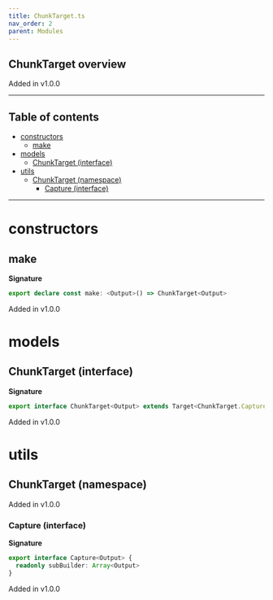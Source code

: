 ```yaml
---
title: ChunkTarget.ts
nav_order: 2
parent: Modules
---
```


## ChunkTarget overview

Added in v1.0.0

---

<h2 class="text-delta">Table of contents</h2>

- [constructors](#constructors)
  - [make](#make)
- [models](#models)
  - [ChunkTarget (interface)](#chunktarget-interface)
- [utils](#utils)
  - [ChunkTarget (namespace)](#chunktarget-namespace)
    - [Capture (interface)](#capture-interface)

---

# constructors

## make

**Signature**

```ts
export declare const make: <Output>() => ChunkTarget<Output>
```

Added in v1.0.0

# models

## ChunkTarget (interface)

**Signature**

```ts
export interface ChunkTarget<Output> extends Target<ChunkTarget.Capture<Output>, Output> {}
```

Added in v1.0.0

# utils

## ChunkTarget (namespace)

Added in v1.0.0

### Capture (interface)

**Signature**

```ts
export interface Capture<Output> {
  readonly subBuilder: Array<Output>
}
```

Added in v1.0.0
